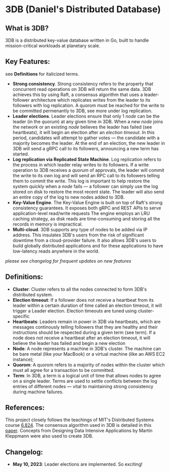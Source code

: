 # 3DB (Daniel's Distributed Database)
## What is 3DB?

3DB is a distributed key-value database written in Go, built to handle mission-critical workloads at planetary scale.

## Key Features:
see **Definitions** for italicized terms.

+ **Strong consistency**. Strong consistency refers to the property that concurrent read operations on 3DB will return the same data. 3DB achieves this by using Raft, a consensus algorithm that uses a leader-follower architecture which replicates writes from the leader to its followers with log replication. A quorom must be reached for the write to be committed permenantly to 3DB, see more under log replication.
+ **Leader elections**. Leader elections ensure that only 1 *node* can be the leader (in the *quorum*) at any given time in 3DB. When a new *node* joins the network or an existing *node* believes the leader has failed (see heartbeats), it will begin an election after an *election timeout*. In this period, candidates will attempt to gather votes — the candidate with a majority becomes the leader. At the end of an election, the new leader in 3DB will send a gRPC call to its followers, announcing a new term has started.
+ **Log replication via Replicated State Machine**. Log replication refers to the process in which leader relay writes to its followers. If a write operation to 3DB receives a *quorum* of approvals, the leader will commit the write to its own log and will send an RPC call to its followers telling them to commit the write. This log is important to help restore the system quickly when a *node* fails — a follower can simply use the log stored on disk to restore the most recent state. The leader will also send an entire copy of the log to new nodes added to 3DB.
+ **Key-Value Engine**. The Key-Value Engine is built on top of Raft's strong consistency guarantees. It exposes both gRPC and REST APIs to serve application-level read/write requests The engine employs an LRU caching strategy, as disk reads are time-consuming and storing all the records in memory is impractical.
+ **Multi-cloud**. 3DB supports any type of nodes to be added via IP address. This insulates 3DB's users from the risk of significant downtime from a cloud-provider failure. It also allows 3DB's users to build globally distributed applications and for these applications to have low-latency reads anywhere in the world. 

*please see changelog for frequent updates on new features*

## Definitions:
+ **Cluster**: Cluster refers to all the nodes connected to form 3DB's distributed system.
+ **Election timeout**: If a follower does not receive a heartbeat from its leader within a certain duration of time called an election timeout, it will trigger a Leader election. Election timeouts are tuned using cluster-specific 
+ **Heartbeats**: Leaders remain in power in 3DB via heartbeats, which are messages continously telling followers that they are healthy and their instructions should be respected during a given term (see term). If a node does not receive a heartbeat after an election timeout, it will believe the leader has failed and begin a new election
+ **Node**: A node represents a machine in 3DB's cluster. The machine can be bare metal (like your MacBook) or a virtual machine (like an AWS EC2 instance);
+ **Quorom**: A quorom refers to a majority of nodes within the cluster which must all agree for a transaction to be committed. 
+ **Term**: In 3DB, a term is a logical unit of time that allows nodes to agree on a single leader. Terms are used to settle conflicts between the log entries of different nodes — vital to maintaining strong consistency during machine failures. 


## References:
This project closely follows the teachings of MIT's Distributed Systems course [6.824](http://nil.csail.mit.edu/6.824/2022/general.html). The consensus algorithm used in 3DB is detailed in this [paper](http://nil.csail.mit.edu/6.824/2022/papers/raft-extended.pdf). Concepts from Designing Data Intensive Applications by Martin Kleppmann were also used to create 3DB.

## Changelog:
+ **May 10, 2023**: Leader elections are implemented. So exciting!